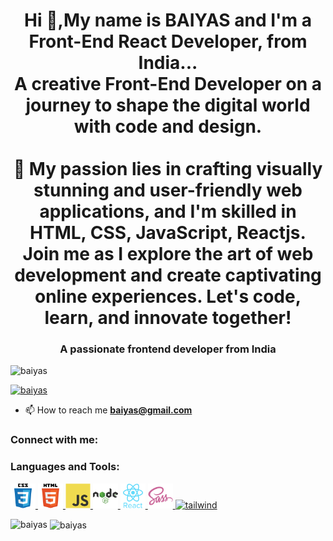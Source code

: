
<h1 align="center">Hi 👋,My name is BAIYAS and I'm a Front-End React Developer, from India...<br>
  A creative Front-End Developer on a journey to shape the digital world with code and design. <br>
  <br>🌟 My passion lies in crafting visually stunning and user-friendly web applications, and I'm skilled in HTML, CSS, JavaScript, Reactjs.
  Join me as I explore the art of web development and create captivating online experiences. Let's code, learn, and innovate together!</h1>
<h3 align="center">A passionate frontend developer from India</h3>

<p align="left"> <img src="https://komarev.com/ghpvc/?username=baiyas&label=Profile%20views&color=0e75b6&style=flat" alt="baiyas" /> </p>

<p align="left"> <a href="https://github.com/ryo-ma/github-profile-trophy"><img src="https://github-profile-trophy.vercel.app/?username=baiyas" alt="baiyas" /></a> </p>

- 📫 How to reach me **baiyas@gmail.com**

<h3 align="left">Connect with me:</h3>
<p align="left">
</p>

<h3 align="left">Languages and Tools:</h3>
<p align="left"> <a href="https://www.w3schools.com/css/" target="_blank" rel="noreferrer"> <img src="https://raw.githubusercontent.com/devicons/devicon/master/icons/css3/css3-original-wordmark.svg" alt="css3" width="40" height="40"/> </a> <a href="https://www.w3.org/html/" target="_blank" rel="noreferrer"> <img src="https://raw.githubusercontent.com/devicons/devicon/master/icons/html5/html5-original-wordmark.svg" alt="html5" width="40" height="40"/> </a> <a href="https://developer.mozilla.org/en-US/docs/Web/JavaScript" target="_blank" rel="noreferrer"> <img src="https://raw.githubusercontent.com/devicons/devicon/master/icons/javascript/javascript-original.svg" alt="javascript" width="40" height="40"/> </a> <a href="https://nodejs.org" target="_blank" rel="noreferrer"> <img src="https://raw.githubusercontent.com/devicons/devicon/master/icons/nodejs/nodejs-original-wordmark.svg" alt="nodejs" width="40" height="40"/> </a> <a href="https://reactjs.org/" target="_blank" rel="noreferrer"> <img src="https://raw.githubusercontent.com/devicons/devicon/master/icons/react/react-original-wordmark.svg" alt="react" width="40" height="40"/> </a> <a href="https://sass-lang.com" target="_blank" rel="noreferrer"> <img src="https://raw.githubusercontent.com/devicons/devicon/master/icons/sass/sass-original.svg" alt="sass" width="40" height="40"/> </a> <a href="https://tailwindcss.com/" target="_blank" rel="noreferrer"> <img src="https://www.vectorlogo.zone/logos/tailwindcss/tailwindcss-icon.svg" alt="tailwind" width="40" height="40"/> </a> </p>

<p><img align="left" src="https://github-readme-stats.vercel.app/api/top-langs?username=baiyas&show_icons=true&locale=en&layout=compact" alt="baiyas" /></p>

<p>&nbsp;<img align="center" src="https://github-readme-stats.vercel.app/api?username=baiyas&show_icons=true&locale=en" alt="baiyas" /></p>
